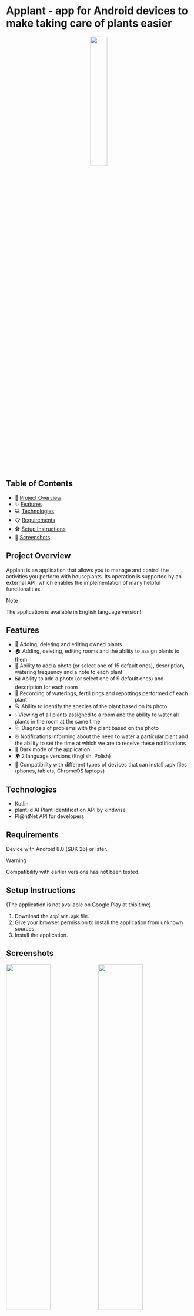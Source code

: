 # Applant - app for Android devices to make taking care of plants easier

<div align="center">
  <img width="30%" src="./ss/logo.png"/>
</div>

## Table of Contents
- 🚀 [Project Overview](#project-overview)
- ✨ [Features](#features)
- 💻 [Technologies](#technologies)
- 📋 [Requirements](#requirements)
- 🛠️ [Setup Instructions](#setup-instructions)
- 📸 [Screenshots](#screenshots)

## Project Overview
Applant is an application that allows you to manage and control the activities you perform with houseplants. Its operation is supported by an external API, which enables the implementation of many helpful functionalities.
> [!NOTE]  
> The application is available in English language version!

## Features
- 🌱 Adding, deleting and editing owned plants
- 🏠 Adding, deleting, editing rooms and the ability to assign plants to them
- 📸 Ability to add a photo (or select one of 15 default ones), description, watering frequency and a note to each plant
- 🖼️ Ability to add a photo (or select one of 9 default ones) and description for each room
- 📝 Recording of waterings, fertilizings and repottings performed of each plant
- 🔍 Ability to identify the species of the plant based on its photo
- 💧 Viewing of all plants assigned to a room and the ability to water all plants in the room at the same time 
- 🩺 Diagnosis of problems with the plant based on the photo 
- ⏰ Notifications informing about the need to water a particular plant and the ability to set the time at which we are to receive these notifications 
- 🌙 Dark mode of the application 
- 🌍 2 language versions (English, Polish) 
- 📱 Compatibility with different types of devices that can install .apk files (phones, tablets, ChromeOS laptops)

## Technologies
- Kotlin
- plant.id AI Plant Identification API by kindwise
- Pl@ntNet API for developers

## Requirements
Device with Android 8.0 (SDK 26) or later.
> [!WARNING]  
> Compatibility with earlier versions has not been tested.

## Setup Instructions
(The application is not available on Google Play at this time)

1. Download the `Applant.apk` file.
2. Give your browser permission to install the application from unknown sources.
3. Install the application.

## Screenshots
<img src="./ss/ss1.jpg" width="49%"/> <img src="./ss/ss2.jpg" width="49%"/>
<img src="./ss/ss3.jpg" width="49%"/> <img src="./ss/ss4.jpg" width="49%"/>
<img src="./ss/ss5.jpg" width="49%"/> <img src="./ss/ss6.jpg" width="49%"/>
<img src="./ss/ss7.jpg" width="49%"/> <img src="./ss/ss8.jpg" width="49%"/>
<img src="./ss/ss9.jpg" width="49%"/> <img src="./ss/ss10.jpg" width="49%"/>
<img src="./ss/ss11.jpg" width="49%"/> <img src="./ss/ss12.jpg" width="49%"/>
<img src="./ss/ss13.jpg" width="49%"/> <img src="./ss/ss14.jpg" width="49%"/>


